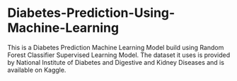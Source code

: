 # Diabetes-Prediction-Using-Machine-Learning
This is a Diabetes Prediction Machine Learning Model build using Random Forest Classifier Supervised Learning Model. The dataset it uses is provided by National Institute of Diabetes and Digestive and Kidney Diseases and is available on Kaggle.
